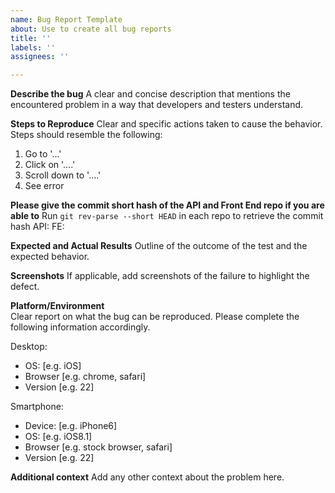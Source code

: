 ```yaml
---
name: Bug Report Template
about: Use to create all bug reports
title: ''
labels: ''
assignees: ''

---
```


**Describe the bug**
A clear and concise description that mentions the encountered problem in a way that developers and testers understand.

**Steps to Reproduce**
Clear and specific actions taken to cause the behavior. Steps should resemble the following:
1. Go to '...'
2. Click on '....'
3. Scroll down to '....'
4. See error

**Please give the commit short hash of the API and Front End repo if you are able to**
Run `git rev-parse --short HEAD` in each repo to retrieve the commit hash
API:
FE: 

**Expected and Actual Results**
Outline of the outcome of the test and the expected behavior. 

**Screenshots**
If applicable, add screenshots of the failure to highlight the defect.

**Platform/Environment**  
Clear report on what the bug can be reproduced. Please complete the following information accordingly.

Desktop:
- OS: [e.g. iOS]
- Browser [e.g. chrome, safari]
- Version [e.g. 22]

Smartphone:
- Device: [e.g. iPhone6]
- OS: [e.g. iOS8.1]
- Browser [e.g. stock browser, safari]
- Version [e.g. 22]

**Additional context**
Add any other context about the problem here.
